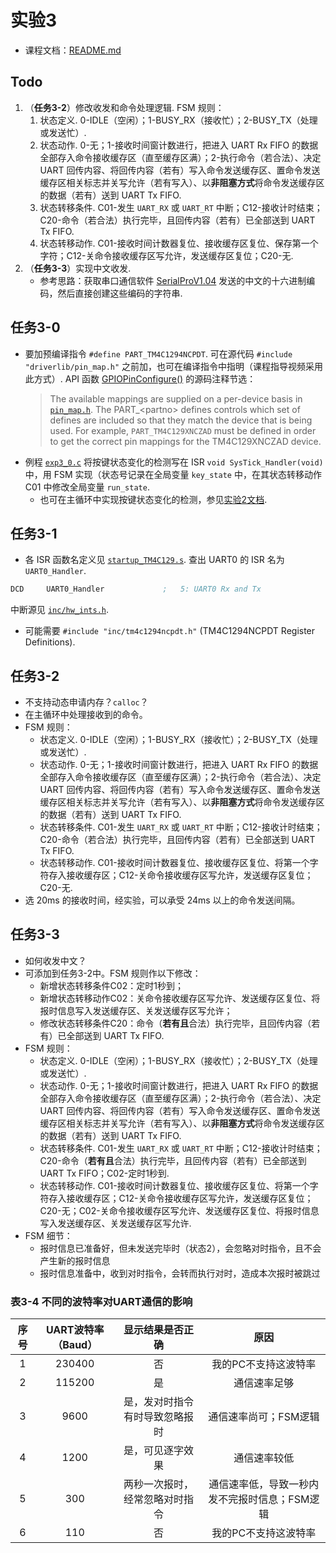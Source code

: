 # 实验3

- 课程文档：[README.md](../../README.md)

## Todo

1. （**任务3-2**）修改收发和命令处理逻辑. FSM 规则：
   1. 状态定义. 0-IDLE（空闲）；1-BUSY_RX（接收忙）；2-BUSY_TX（处理或发送忙）.
   2. 状态动作. 0-无；1-接收时间窗计数进行，把进入 UART Rx FIFO 的数据全部存入命令接收缓存区（直至缓存区满）；2-执行命令（若合法）、决定 UART 回传内容、将回传内容（若有）写入命令发送缓存区、置命令发送缓存区相关标志并关写允许（若有写入）、以**非阻塞方式**将命令发送缓存区的数据（若有）送到 UART Tx FIFO.
   3. 状态转移条件. C01-发生 `UART_RX` 或 `UART_RT` 中断；C12-接收计时结束；C20-命令（若合法）执行完毕，且回传内容（若有）已全部送到 UART Tx FIFO.
   4. 状态转移动作. C01-接收时间计数器复位、接收缓存区复位、保存第一个字符；C12-关命令接收缓存区写允许，发送缓存区复位；C20-无.
2. （**任务3-3**）实现中文收发.
   - 参考思路：获取串口通信软件 [SerialProV1.04](../../SerialProV1.04.exe) 发送的中文的十六进制编码，然后直接创建这些编码的字符串.

## 任务3-0

- 要加预编译指令 `#define PART_TM4C1294NCPDT`. 可在源代码 `#include "driverlib/pin_map.h"` 之前加，也可在编译指令中指明（课程指导视频采用此方式）. API 函数 [GPIOPinConfigure()](inc/hw_gpio.h) 的源码注释节选：
  > The available mappings are supplied on a per-device basis in [`pin_map.h`](driverlib/pin_map.h). The PART_\<partno> defines controls which set of defines are included so that they match the device that is being used. For example, `PART_TM4C129XNCZAD` must be defined in order to get the correct pin mappings for the TM4C129XNCZAD device.
- 例程 [`exp3_0.c`](exp3_0.c) 将按键状态变化的检测写在 ISR `void SysTick_Handler(void)` 中，用 FSM 实现（状态号记录在全局变量 `key_state` 中，在其状态转移动作 C01 中修改全局变量 `run_state`.
  - 也可在主循环中实现按键状态变化的检测，参见[实验2文档](../exp2/README.md).

## 任务3-1

- 各 ISR 函数名定义见 [`startup_TM4C129.s`](RTE/Device/TM4C1294NCPDT/startup_TM4C129.s). 查出 UART0 的 ISR 名为 `UART0_Handler`.

```asm
DCD     UART0_Handler             ;   5: UART0 Rx and Tx
```

中断源见 [`inc/hw_ints.h`](inc/hw_ints.h).

- 可能需要 `#include "inc/tm4c1294ncpdt.h"` (TM4C1294NCPDT Register Definitions).

## 任务3-2

- 不支持动态申请内存？`calloc`？
- 在主循环中处理接收到的命令。
- FSM 规则：
  - 状态定义. 0-IDLE（空闲）；1-BUSY_RX（接收忙）；2-BUSY_TX（处理或发送忙）.
  - 状态动作. 0-无；1-接收时间窗计数进行，把进入 UART Rx FIFO 的数据全部存入命令接收缓存区（直至缓存区满）；2-执行命令（若合法）、决定 UART 回传内容、将回传内容（若有）写入命令发送缓存区、置命令发送缓存区相关标志并关写允许（若有写入）、以**非阻塞方式**将命令发送缓存区的数据（若有）送到 UART Tx FIFO.
  - 状态转移条件. C01-发生 `UART_RX` 或 `UART_RT` 中断；C12-接收计时结束；C20-命令（若合法）执行完毕，且回传内容（若有）已全部送到 UART Tx FIFO.
  - 状态转移动作. C01-接收时间计数器复位、接收缓存区复位、将第一个字符存入接收缓存区；C12-关命令接收缓存区写允许，发送缓存区复位；C20-无.
- 选 20ms 的接收时间，经实验，可以承受 24ms 以上的命令发送间隔。

## 任务3-3

- 如何收发中文？
- 可添加到任务3-2中。FSM 规则作以下修改：
  - 新增状态转移条件C02：定时1秒到；
  - 新增状态转移动作C02：关命令接收缓存区写允许、发送缓存区复位、将报时信息写入发送缓存区、关发送缓存区写允许；
  - 修改状态转移条件C20：命令（**若有且**合法）执行完毕，且回传内容（若有）已全部送到 UART Tx FIFO.
- FSM 规则：
  - 状态定义. 0-IDLE（空闲）；1-BUSY_RX（接收忙）；2-BUSY_TX（处理或发送忙）.
  - 状态动作. 0-无；1-接收时间窗计数进行，把进入 UART Rx FIFO 的数据全部存入命令接收缓存区（直至缓存区满）；2-执行命令（若合法）、决定 UART 回传内容、将回传内容（若有）写入命令发送缓存区、置命令发送缓存区相关标志并关写允许（若有写入）、以**非阻塞方式**将命令发送缓存区的数据（若有）送到 UART Tx FIFO.
  - 状态转移条件. C01-发生 `UART_RX` 或 `UART_RT` 中断；C12-接收计时结束；C20-命令（**若有且**合法）执行完毕，且回传内容（若有）已全部送到 UART Tx FIFO；C02-定时1秒到.
  - 状态转移动作. C01-接收时间计数器复位、接收缓存区复位、将第一个字符存入接收缓存区；C12-关命令接收缓存区写允许，发送缓存区复位；C20-无；C02-关命令接收缓存区写允许、发送缓存区复位、将报时信息写入发送缓存区、关发送缓存区写允许.
- FSM 细节：
  - 报时信息已准备好，但未发送完毕时（状态2），会忽略对时指令，且不会产生新的报时信息
  - 报时信息准备中，收到对时指令，会转而执行对时，造成本次报时被跳过

### 表3-4 不同的波特率对UART通信的影响

| 序号 | UART波特率（Baud） | 显示结果是否正确 | 原因 |
|:-:|:-:|:-:|:-:|
| 1 | 230400 | 否 | 我的PC不支持这波特率 |
| 2 | 115200 | 是 | 通信速率足够 |
| 3 | 9600 | 是，发对时指令有时导致忽略报时 | 通信速率尚可；FSM逻辑 |
| 4 | 1200 | 是，可见逐字效果 | 通信速率较低 |
| 5 | 300 | 两秒一次报时，经常忽略对时指令 | 通信速率低，导致一秒内发不完报时信息；FSM逻辑 |
| 6 | 110 | 否 | 我的PC不支持这波特率 |

